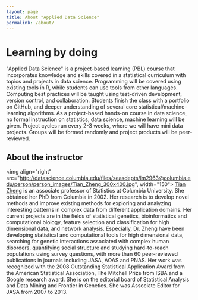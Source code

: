 ```yaml
---
layout: page
title: About "Applied Data Science"
permalink: /about/
---
```


# Learning by doing

"Applied Data Science" is a project-based learning (PBL) course that incorporates knowledge and skills covered in a statistical curriculum with topics and projects in data science. Programming will be covered using existing tools in R, while students can use tools from other languages. Computing best practices will be taught using test-driven development, version control, and collaboration. Students finish the class with a portfolio on GitHub, and deeper understanding of several core statistical/machine-learning algorithms. As a project-based hands-on course in data science, no formal instruction on statistics, data science, machine learning will be given. Project cycles run every 2-3 weeks, where we will have mini data projects. Groups will be formed randomly and project products will be peer-reviewed.

## About the instructor

<img align="right" src="http://datascience.columbia.edu/files/seasdepts/lm2963@columbia.edu/person/person_images/Tian_Zheng_300x400.jpg", width="150"> [Tian Zheng](http://www.stat.columbia.edu/~tzheng) is an associate professor of Statistics at Columbia University. She obtained her PhD from Columbia in 2002. Her research is to develop novel methods and improve existing methods for exploring and analyzing interesting patterns in complex data from different application domains. Her current projects are in the fields of statistical genetics, bioinformatics and computational biology, feature selection and classification for high dimensional data, and network analysis. Especially, Dr. Zheng have been developing statistical and computational tools for high dimensional data, searching for genetic interactions associated with complex human disorders, quantifying social structure and studying hard-to-reach populations using survey questions, with more than 60 peer-reviewed publications in journals including JASA, AOAS and PNAS. Her work was recognized with the 2008 Outstanding Statistical Application Award from the American Statistical Association, The Mitchell Prize from ISBA and a Google research award. She is on the editorial board of Statistical Analysis and Data Mining and Frontier in Genetics. She was Associate Editor for JASA from 2007 to 2013.